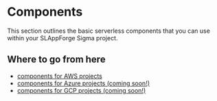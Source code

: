 # Components

This section outlines the basic serverless components that you can use within your SLAppForge Sigma project.

## Where to go from here

- [components for AWS projects](aws)
- [components for Azure projects (coming soon!)](azure)
- [components for GCP projects (coming soon!)](gcp)
